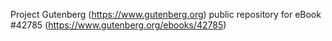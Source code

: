 Project Gutenberg (https://www.gutenberg.org) public repository for eBook #42785 (https://www.gutenberg.org/ebooks/42785)
